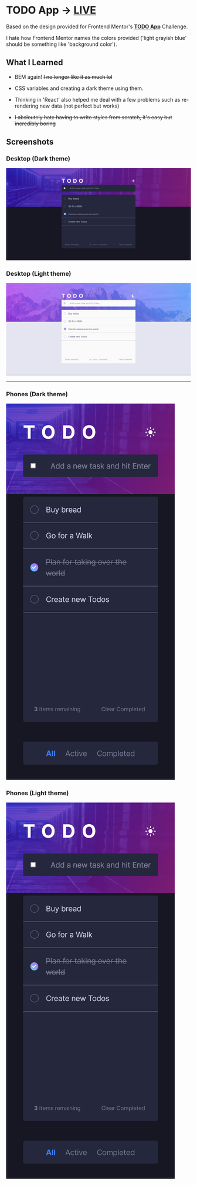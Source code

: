 # TODO App &rarr; [LIVE](https://fe-mentor-todo.netlify.app/)


Based on the design provided for Frontend Mentor's **[TODO App](https://www.frontendmentor.io/challenges/todo-app-Su1_KokOW)** Challenge.

I hate how Frontend Mentor names the colors provided ('light grayish blue' should be something like 'background color').


## What I Learned

- BEM again! ~~I no longer like it as much lol~~

- CSS variables and creating a dark theme using them.

- Thinking in 'React' also helped me deal with a few problems such as re-rendering new data (not perfect but works) 

- ~~I absloutely hate having to write styles from scratch, it's easy but incredibly boring~~



## Screenshots

### Desktop (Dark theme)

![Desktop screenshot](screenshots/desktop-dark.png)


### Desktop (Light theme)

![Desktop screenshot](screenshots/desktop-light.png)


---


### Phones (Dark theme)
   
![Phone screenshot](screenshots/phone-dark.png)


### Phones (Light theme)
   
![Phone screenshot](screenshots/phone-dark.png)
